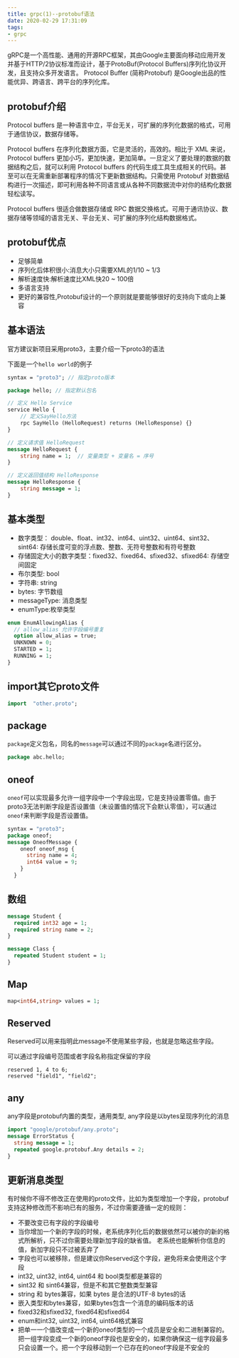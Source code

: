 ```yaml
---
title: grpc(1)--protobuf语法
date: 2020-02-29 17:31:09
tags:
- grpc
---
```


gRPC是一个高性能、通用的开源RPC框架，其由Google主要面向移动应用开发并基于HTTP/2协议标准而设计，基于ProtoBuf(Protocol Buffers)序列化协议开发，且支持众多开发语言。
Protocol Buffer (简称Protobuf) 是Google出品的性能优异、跨语言、跨平台的序列化库。


<!-- more -->

## protobuf介绍

Protocol buffers 是一种语言中立，平台无关，可扩展的序列化数据的格式，可用于通信协议，数据存储等。

Protocol buffers 在序列化数据方面，它是灵活的，高效的。相比于 XML 来说，Protocol buffers 更加小巧，更加快速，更加简单。一旦定义了要处理的数据的数据结构之后，就可以利用 Protocol buffers 的代码生成工具生成相关的代码。甚至可以在无需重新部署程序的情况下更新数据结构。只需使用 Protobuf 对数据结构进行一次描述，即可利用各种不同语言或从各种不同数据流中对你的结构化数据轻松读写。

Protocol buffers 很适合做数据存储或 RPC 数据交换格式。可用于通讯协议、数据存储等领域的语言无关、平台无关、可扩展的序列化结构数据格式。

## protobuf优点

* 足够简单
* 序列化后体积很小:消息大小只需要XML的1/10 ~ 1/3
* 解析速度快:解析速度比XML快20 ~ 100倍
* 多语言支持
* 更好的兼容性,Protobuf设计的一个原则就是要能够很好的支持向下或向上兼容

## 基本语法

官方建议新项目采用proto3，主要介绍一下proto3的语法

下面是一个`hello world`的例子

```proto
syntax = "proto3"; // 指定proto版本

package hello; // 指定默认包名

// 定义 Hello Service
service Hello {
    // 定义SayHello方法
    rpc SayHello (HelloRequest) returns (HelloResponse) {}
}

// 定义请求值 HelloRequest 
message HelloRequest {
    string name = 1;  // 变量类型 + 变量名 = 序号
}

// 定义返回值结构 HelloResponse
message HelloResponse {
    string message = 1;
}
```

## 基本类型

* 数字类型： double、float、int32、int64、uint32、uint64、sint32、sint64: 存储长度可变的浮点数、整数、无符号整数和有符号整数
* 存储固定大小的数字类型：fixed32、fixed64、sfixed32、sfixed64: 存储空间固定
* 布尔类型: bool
* 字符串: string
* bytes: 字节数组
* messageType: 消息类型
* enumType:枚举类型

```proto
enum EnumAllowingAlias {
  // allow_alias 允许字段编号重复
  option allow_alias = true;
  UNKNOWN = 0;
  STARTED = 1;
  RUNNING = 1;
}
```

## import其它proto文件

```proto
import  "other.proto";
```

## package

`package`定义包名，同名的`message`可以通过不同的`package`名进行区分。

```proto
package abc.hello;
```

## oneof

`oneof`可以实现最多允许一组字段中一个字段出现，它是支持设置零值。由于proto3无法判断字段是否设置值（未设置值的情况下会默认零值），可以通过`oneof`来判断字段是否设置值。


```proto
syntax = "proto3";
package oneof;
message OneofMessage {
    oneof oneof_msg {
      string name = 4;
      int64 value = 9;
    }
  }
```

## 数组

```proto
message Student {
  required int32 age = 1;
  required string name = 2;
}

message Class {
  repeated Student student = 1;
}
```

## Map

```proto
map<int64,string> values = 1;
```


## Reserved

Reserved可以用来指明此message不使用某些字段，也就是忽略这些字段。

可以通过字段编号范围或者字段名称指定保留的字段

```
reserved 1, 4 to 6;
reserved "field1", "field2";
```


## any

any字段是protobuf内置的类型，通用类型, any字段是以bytes呈现序列化的消息

```proto
import "google/protobuf/any.proto";
message ErrorStatus {
  string message = 1;
  repeated google.protobuf.Any details = 2;
}
```

## 更新消息类型

有时候你不得不修改正在使用的proto文件，比如为类型增加一个字段，protobuf支持这种修改而不影响已有的服务，不过你需要遵循一定的规则：

* 不要改变已有字段的字段编号
* 当你增加一个新的字段的时候，老系统序列化后的数据依然可以被你的新的格式所解析，只不过你需要处理新加字段的缺省值。 老系统也能解析你信息的值，新加字段只不过被丢弃了
* 字段也可以被移除，但是建议你Reserved这个字段，避免将来会使用这个字段
* int32, uint32, int64, uint64 和 bool类型都是兼容的
* sint32 和 sint64兼容，但是不和其它整数类型兼容
* string 和 bytes兼容，如果 bytes 是合法的UTF-8 bytes的话
* 嵌入类型和bytes兼容，如果bytes包含一个消息的编码版本的话
* fixed32和sfixed32, fixed64和sfixed64
* enum和int32, uint32, int64, uint64格式兼容
* 把单一一个值改变成一个新的oneof类型的一个成员是安全和二进制兼容的。把一组字段变成一个新的oneof字段也是安全的，如果你确保这一组字段最多只会设置一个。把一个字段移动到一个已存在的oneof字段是不安全的